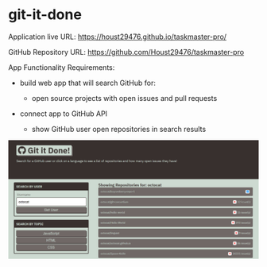 # git-it-done

Application live URL: https://houst29476.github.io/taskmaster-pro/

GitHub Repository URL: https://github.com/Houst29476/taskmaster-pro

App Functionality Requirements:
- build web app that will search GitHub for:
    -  open source projects with open issues and pull requests

- connect app to GitHub API
    - show GitHub user open repositories in search results

![](images/100-final-app.jpeg)
